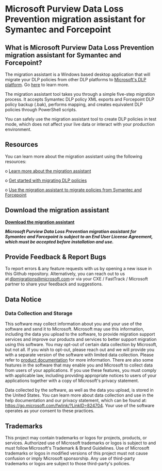 # Microsoft Purview Data Loss Prevention migration assistant for Symantec and Forcepoint


## What is Microsoft Purview Data Loss Prevention migration assistant for Symantec and Forcepoint? 

The migration assistant is a Windows based desktop application that will migrate your DLP policies from other DLP platforms to [Microsoft's DLP platform](https://aka.ms/dlpweb).
Go [here](https://learn.microsoft.com/en-us/microsoft-365/compliance/dlp-learn-about-dlp?view=o365-worldwide) to learn more.

The migration assistant tool takes you through a simple five-step migration process. It accepts Symantec DLP policy XML exports and Forcepoint DLP policy backup (.bak), performs mapping, and creates equivalent DLP policies through PowerShell scripts. 

You can safely use the migration assistant tool to create DLP policies in test mode, which does not affect your live data or interact with your production environment. 

## Resources

You can learn more about the migration assistant using the following resources:

o [Learn more about the migration assistant](https://go.microsoft.com/fwlink/?linkid=2221301)

o	[Get started with migrating DLP policies](https://go.microsoft.com/fwlink/?linkid=2220871)

o	[Use the migration assistant to migrate policies from Symantec and Forcepoint](https://go.microsoft.com/fwlink/?linkid=2221302)

## Download the migration assistant

[**Download the migration assistant**](https://aka.ms/downloadTool)


 _**Microsoft Purview Data Loss Prevention migration assistant for Symantec and Forcepoint is subject to an End User License Agreement, which must be accepted before installation and use.**_

## Provide Feedback & Report Bugs 

To report errors & any feature requests with us by opening a new issue in this Github repository. Alternatively, you can reach out to us at dlpmigrations@microsoft.com or via your CXE / FastTrack / Microsoft partner to share your feedback and suggestions. 

## Data Notice 

### Data Collection and Storage
This software may collect information about you and your use of the software and send it to Microsoft. Microsoft may use this information, including the data you upload to the software, to provide migration support services and improve our products and services to better support migration using this software. You may opt-out of certain data collection by Microsoft, but not all.  If you wish to opt-out, please reach out and we will provide you with a separate version of the software with limited data collection.  Please refer to [product documentation](https://aka.ms/DLPMigrationAssistantDocs) for more information. There are also some features in the software that may enable you and Microsoft to collect data from users of your applications. If you use these features, you must comply with applicable law, including providing appropriate notices to users of your applications together with a copy of Microsoft's privacy statement. 

Data collected by the software, as well as the data you upload, is stored in the United States. You can learn more about data collection and use in the help documentation and our privacy statement, which can be found at: https://go.microsoft.com/fwlink/?LinkID=824704. Your use of the software operates as your consent to these practices.

## Trademarks 

This project may contain trademarks or logos for projects, products, or services. Authorized use of Microsoft trademarks or logos is subject to and must follow Microsoft's Trademark & Brand Guidelines. Use of Microsoft trademarks or logos in modified versions of this project must not cause confusion or imply Microsoft sponsorship. Any use of third-party trademarks or logos are subject to those third-party's policies. 
 

